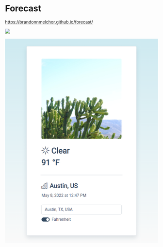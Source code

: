 # Forecast

https://brandonnmelchor.github.io/forecast/

![](![image](https://user-images.githubusercontent.com/97859992/167308845-d91436a7-d548-4087-bb67-be51b276dd3b.png))

![](https://github.com/brandonnmelchor/forecast/blob/main/src/images/screenshot2.png?raw=true)
